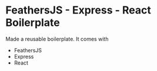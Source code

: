 # FeathersJS - Express - React Boilerplate

Made a reusable boilerplate. It comes with

  - FeathersJS
  - Express
  - React